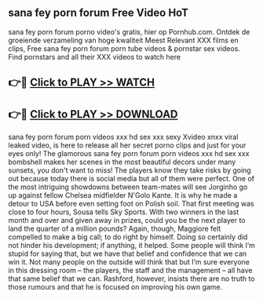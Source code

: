 ## sana fey porn forum Free Video HoT 

sana fey porn forum porno video's gratis, hier op Pornhub.com. Ontdek de groeiende verzameling van hoge kwaliteit Meest Relevant XXX films en clips,
Free sana fey porn forum porn tube videos & pornstar sex videos. Find pornstars and all their XXX videos to watch here


## 👉🔴 [Click to PLAY >> WATCH](http://us.freeplayer.one?title=sana_fey_porn_forum&ref=16D)

## 👉🔴 [Click to PLAY >> DOWNLOAD](http://us.freeplayer.one?title=sana_fey_porn_forum&ref=16D)


sana fey porn forum porn videos xxx hd sex xxx sexy Xvideo xnxx viral leaked video, is here to release all her secret porno clips and just for your eyes only! The glamorous sana fey porn forum porn videos xxx hd sex xxx bombshell makes her scenes in the most beautiful decors under many sunsets, you don't want to miss! The players know they take risks by going out because today there is social media but all of them were perfect. One of the most intriguing showdowns between team-mates will see Jorginho go up against fellow Chelsea midfielder N'Golo Kante. It is why he made a detour to USA before even setting foot on Polish soil. That first meeting was close to four hours, Sousa tells Sky Sports. With two winners in the last month and over and given away in prizes, could you be the next player to land the quarter of a million pounds? Again, though, Maggiore felt compelled to make a big call; to do right by himself. Doing so certainly did not hinder his development; if anything, it helped. Some people will think I’m stupid for saying that, but we have that belief and confidence that we can win it. Not many people on the outside will think that but I’m sure everyone in this dressing room – the players, the staff and the management – all have that same belief that we can. Rashford, however, insists there are no truth to those rumours and that he is focused on improving his own game.